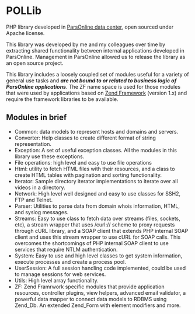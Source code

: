 # POLLib

PHP library developed in [ParsOnline data center][1], open sourced under Apache license.

This library was developed by me and my colleagues over time by extracting shared functionality between internal applications developed in ParsOnline. Management in ParsOnline allowed us to release the library as an open source project.

This library includes a loosely coupled set of modules useful for a variety of general use tasks and ***are not bound to or related to business logic of ParsOnline applications***. The ZF name space is used for those modules that were used by applications based on [Zend Framework][2] (version 1.x) and require the framework libraries to be available.

## Modules in brief

 * Common: data models to represent hosts and domains and servers.
 * Converter: Help classes to create different format of string representation.
 * Exception: A set of useful exception classes. All the modules in this library use these exceptions.
 * File operations: high level and easy to use file operations
 * Html: utility to fetch HTML files with their resources, and a class to create HTML tables with pagination and sorting functionality.
 * Iterator: Sample directory iterator implementations to iterate over all videos in a directory.
 * Network: High level well designed and easy to use classes for SSH2, FTP and Telnet.
 * Parser: Utilities to parse data from domain whois information, HTML, and syslog messages.
 * Streams: Easy to use class to fetch data over streams (files, sockets, etc), a stream wrapper that uses /curl:// scheme to proxy requests through cURL library, and a SOAP client that extends PHP internal SOAP client and uses this stream wrapper to use cURL for SOAP calls. This overcomes the shortcomings of PHP internal SOAP client to use services that require NTLM authentication.
 * System: Easy to use and high level classes to get system information, execute processes and create a process pool.
 * UserSession: A full session handling code implemented, could be used to manage sessions for web services.
 * Utils: High level array functionality.
 * ZF: Zend Framrwork specific modules that provide application resources, controller plugins, view helpers, advanced email validator, a powerful data mapper to connect data models to RDBMS using Zend\_Db. An extended Zend\_Form with element modifiers and more.


[1]: http://www.parsonline.net/en/
[2]: http://framework.zend.com/

